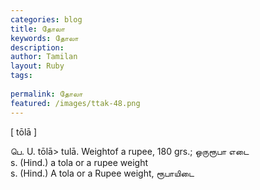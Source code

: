```yaml
---
categories: blog
title: தோலா
keywords: தோலா
description: 
author: Tamilan
layout: Ruby
tags: 
 
permalink: தோலா
featured: /images/ttak-48.png
---
```

  
[ tōlā ]  
  
பெ. U. tōlā> tulā. Weightof a rupee, 180 grs.; ஒருரூபா எடை  
s. (Hind.) a tola or a rupee weight  
s. (Hind.) A tola or a Rupee weight, ரூபாயிடை